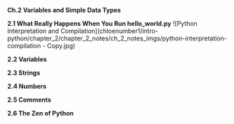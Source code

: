 **Ch.2 Variables and Simple Data Types**

**2.1 What Really Happens When You Run hello_world.py**
![Python Interpretation and Compilation](chloenumber1/intro-python/chapter_2/chapter_2_notes/ch_2_notes_imgs/python-interpretation-compilation - Copy.jpg)

**2.2 Variables**

**2.3 Strings**

**2.4 Numbers**

**2.5 Comments**

**2.6 The Zen of Python**